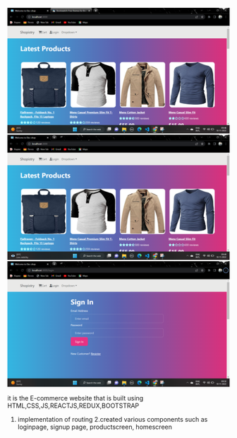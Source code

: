 ![screenshot](https://github.com/shivansh6979/Xenon-Assignment/blob/main/Screenshot%20(1).png)
![screenshot](https://github.com/shivansh6979/Xenon-Assignment/blob/main/Screenshot%20(2).png)
![screenshot](https://github.com/shivansh6979/Xenon-Assignment/blob/main/Screenshot%20(3).png)

it is the E-commerce website that is built using HTML,CSS,JS,REACTJS,REDUX,BOOTSTRAP

1. implementation of routing 
2.created various components such as loginpage, signup page, productscreen, homescreen
